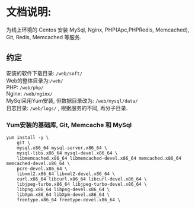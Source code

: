# 文档说明:
为线上环境的 Centos 安装 MySql, Nginx, PHP(Apc,PHPRedis, Memcached), Git, Redis, Memcached 等服务.

## 约定
安装的软件下载目录: `/web/soft/`  
Web的整体目录为:`/web/`  
PHP: `/web/php/`  
Nginx: `/web/nginx/`  
MySql采用Yum安装, 但数据目录改为: `/web/mysql/data/`  
日志目录: `/web/logs/` , 根据服务的不同, 再分子目录.



### Yum安装的基础库, Git, Memcache 和 MySql

```
yum install -y \
    git \
    mysql.x86_64 mysql-server.x86_64 \
    mysql-libs.x86_64 mysql-devel.x86_64 \
    libmemcached.x86_64 libmemcached-devel.x86_64 memcached.x86_64 memcached-devel.x86_64 \
    pcre-devel.x86_64 \
    libxml2.x86_64 libxml2-devel.x86_64 \
    curl.x86_64 libcurl.x86_64 libcurl-devel.x86_64 \
    libjpeg-turbo.x86_64 libjpeg-turbo-devel.x86_64 \
    libpng.x86_64 libpng-devel.x86_64 \
    libXpm.x86_64 libXpm-devel.x86_64 \
    freetype.x86_64 freetype-devel.x86_64 \
```
